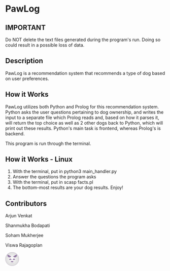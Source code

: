 # PawLog

## IMPORTANT
Do NOT delete the text files generated during the program's run. Doing so could result in a possible loss of data.

## Description
PawLog is a recommendation system that recommends a type of dog based on user preferences.

## How it Works
PawLog utilizes both Python and Prolog for this recommendation system. Python asks the user questions pertaining to dog ownership, and writes the input to a separate file which Prolog reads and, based on how it parses it, will return the top choice as well as 2 other dogs back to Python, which will print out these results. Python's main task is frontend, whereas Prolog's is backend.

This program is run through the terminal.

## How it Works - Linux
1) With the terminal, put in python3 main_handler.py 
2) Answer the questions the program asks
3) With the terminal, put in scasp facts.pl
4) The bottom-most results are your dog results. Enjoy!

## Contributors
Arjun Venkat

Shanmukha Bodapati

Soham Mukherjee

Viswa Rajagoplan

![Logo](https://github.com/SBodapati11/PawLog/blob/main/dogg.png?raw=true)
